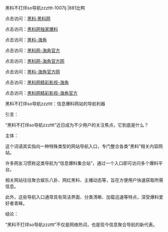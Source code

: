黑料不打烊so导航zzzttt-1007lj |881比鸭

点击访问：<a href="https://heiliaolvzlu3.pages.dev">黑料·黑料网</a>

点击访问：<a href="https://heiliaoyvnrda.pages.dev">黑料网独家爆料</a>

点击访问：<a href="https://heiliaoryrhyu.pages.dev">黑料-海角</a>

点击访问：<a href="https://heiliaox6jgh3.pages.dev">黑料网-海角官方</a>

点击访问：<a href="https://heiliao5s28gk.pages.dev">黑料网-海角官方网</a>

点击访问：<a href="https://heiliaoxfe5rb.pages.dev">黑料-海角官方网</a>

点击访问：<a href="https://heiliaotlyq53.pages.dev">黑料网精彩影视-海角</a>

点击访问：<a href="https://heiliao9wsbg3.pages.dev">黑料网精彩影视-海角官方</a>

黑料不打烊so导航zzzttt：信息爆料网站的导航利器

引言：

“黑料不打烊so导航zzzttt”近日成为不少用户的关注焦点，它到底是什么？

主体：

这个词语其实指向一种特殊类型的网站导航入口，专门整合各类“黑料”相关内容网站。

许多网友习惯称这类导航为“信息爆料集合站”，通过一个入口即可访问多个爆料平台。

相关网站往往聚合娱乐八卦、网红黑料、主播动态等，旨在方便用户快速获取所需信息。

此外，这些导航入口通常具有简洁界面、分类清晰、加载迅速等特点，深受爆料爱好者青睐。

结论：

“黑料不打烊so导航zzzttt”不仅是网络热词，也是现今信息聚合导航的新代表。
